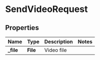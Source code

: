 

# SendVideoRequest


## Properties

| Name | Type | Description | Notes |
|------------ | ------------- | ------------- | -------------|
|**_file** | **File** | Video file |  |



